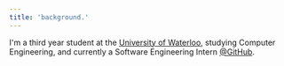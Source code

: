 ```yaml
---
title: 'background.'
---
```


I'm a third year student at the [University of Waterloo](https://www.uwaterloo.ca/), studying Computer Engineering, and currently a Software Engineering Intern [@GitHub](https://www.github.com).
